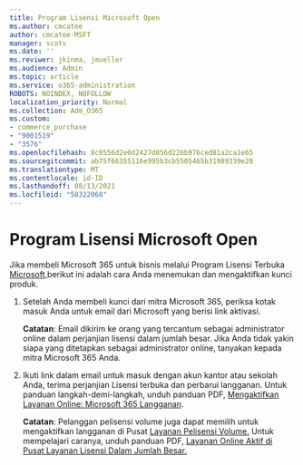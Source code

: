 ```yaml
---
title: Program Lisensi Microsoft Open
ms.author: cmcatee
author: cmcatee-MSFT
manager: scotv
ms.date: ''
ms.reviwer: jkinma, jmueller
ms.audience: Admin
ms.topic: article
ms.service: o365-administration
ROBOTS: NOINDEX, NOFOLLOW
localization_priority: Normal
ms.collection: Adm_O365
ms.custom:
- commerce_purchase
- "9001519"
- "3576"
ms.openlocfilehash: 8c0556d2e0d2427d856d226b976ced81a2ca1e65
ms.sourcegitcommit: ab75f66355116e995b3cb5505465b31989339e28
ms.translationtype: MT
ms.contentlocale: id-ID
ms.lasthandoff: 08/13/2021
ms.locfileid: "58322068"
---
```

# <a name="microsoft-open-license-program"></a>Program Lisensi Microsoft Open

Jika membeli Microsoft 365 untuk bisnis melalui Program Lisensi Terbuka [Microsoft,](https://go.microsoft.com/fwlink/p/?LinkID=613298)berikut ini adalah cara Anda menemukan dan mengaktifkan kunci produk.

1. Setelah Anda membeli kunci dari mitra Microsoft 365, periksa kotak masuk Anda untuk email dari Microsoft yang berisi link aktivasi.

    **Catatan**: Email dikirim ke orang yang tercantum sebagai administrator online dalam perjanjian lisensi dalam jumlah besar. Jika Anda tidak yakin siapa yang ditetapkan sebagai administrator online, tanyakan kepada mitra Microsoft 365 Anda.
1. Ikuti link dalam email untuk masuk dengan akun kantor atau sekolah Anda, terima perjanjian Lisensi terbuka dan perbarui langganan. Untuk panduan langkah-demi-langkah, unduh panduan PDF, [Mengaktifkan Layanan Online: Microsoft 365 Langganan](https://go.microsoft.com/fwlink/p/?LinkId=618100).

    **Catatan**: Pelanggan pelisensi volume juga dapat memilih untuk mengaktifkan langganan di Pusat [Layanan Pelisensi Volume.](https://go.microsoft.com/fwlink/p/?LinkID=282016) Untuk mempelajari caranya, unduh panduan PDF, [Layanan Online Aktif di Pusat Layanan Lisensi Dalam Jumlah Besar.](https://go.microsoft.com/fwlink/p/?LinkId=618096)